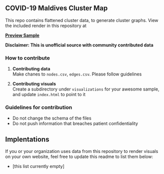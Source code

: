 ## COVID-19 Maldives Cluster Map

This repo contains flattened cluster data, to generate 
cluster graphs. View the included render in this repository at

**[Preview Sample](https://maldiviandevelopers.github.io/mv-covid19-graph/)**

**Disclaimer: This is unofficial source with community contributed data**

### How to contribute

1. **Contributing data**  
Make chanes to `nodes.csv`, `edges.csv`. Please follow guidelines

2. **Contributing visuals**  
Create a subdirectory under `visualizations` for your awesome sample, and update `index.html` to point to it
   
### Guidelines for contribution

* Do not change the schema of the files
* Do not push information that breaches patient confidentiality

## Implentations

If you or your organization uses data from this repository
to render visuals on your own website, feel free to update
this readme to list them below:

* [this list currently empty]